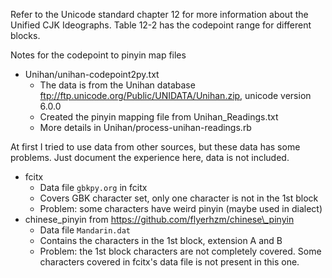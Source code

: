 Refer to the Unicode standard chapter 12 for more information about the Unified
CJK Ideographs. Table 12-2 has the codepoint range for different blocks.

Notes for the codepoint to pinyin map files

- Unihan/unihan-codepoint2py.txt
  - The data is from the Unihan database
    ftp://ftp.unicode.org/Public/UNIDATA/Unihan.zip, unicode version 6.0.0
  - Created the pinyin mapping file from Unihan\_Readings.txt
  - More details in Unihan/process-unihan-readings.rb

At first I tried to use data from other sources, but these data has some
problems. Just document the experience here, data is not included.

- fcitx
  - Data file ``gbkpy.org`` in fcitx
  - Covers GBK character set, only one character is not in the 1st block
  - Problem: some characters have weird pinyin (maybe used in dialect)
- chinese\_pinyin from https://github.com/flyerhzm/chinese\_pinyin
  - Data file ``Mandarin.dat``
  - Contains the characters in the 1st block, extension A and B
  - Problem: the 1st block characters are not completely covered. Some
    characters covered in fcitx's data file is not present in this one.
